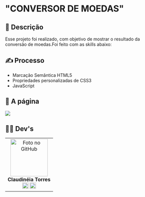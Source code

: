 # "CONVERSOR DE MOEDAS"

## 📜 Descrição
Esse projeto foi realizado, com objetivo de mostrar o resultado da conversão de moedas.Foi feito com as skills 
abaixo:

## ✍ Processo
- Marcação Semântica HTML5
- Propriedades personalizadas de CSS3
- JavaScript

## 📝 A página
<img src="https://lovely-sprinkles-74df3d.netlify.app/">



## 👩‍💻 Dev's
<table align="center">
  <tr>
    

  <td align="center">
      <div>
        <img src="https://avatars.githubusercontent.com/u/117130898?v=4" width="120px;" alt="Foto no GitHub"/><br>
          <b> Claudinéia Torres </b><br>
            <a href="https://www.linkedin.com/in/claudineia-torres-00456b239/" alt="Linkedin"><img src="https://img.shields.io/badge/LinkedIn-0077B5?style=for-the-badge&logo=linkedin&logoColor=white" height="20"></a>
            <a href="https://github.com/Clau4705" alt="GitHub"><img src="https://img.shields.io/badge/GitHub-100000?style=for-the-badge&logo=github&logoColor=white" height="20"></a>
      </div>
    </td>

  </tr>
</table>


